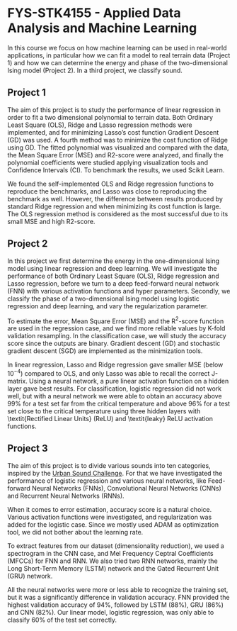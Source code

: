 # FYS-STK4155 - Applied Data Analysis and Machine Learning
In this course we focus on how machine learning can be used in real-world applications, in particular how we can fit a model to real terrain data (Project 1) and how we can determine the energy and phase of the two-dimensional Ising model (Project 2). In a third project, we classify sound.

## Project 1
The aim of this project is to study the performance of linear regression in order to fit a two dimensional polynomial to terrain data. Both Ordinary Least Square (OLS), Ridge and Lasso regression methods were implemented, and for minimizing Lasso’s cost function Gradient Descent (GD) was used. A fourth method was to minimize the cost function of Ridge using GD. The fitted polynomial was visualized and compared with the data, the Mean Square Error (MSE) and R2-score were analyzed, and finally the polynomial coefficients were studied applying visualization tools and Confidence Intervals (CI). To benchmark the results, we used Scikit Learn. 

We found the self-implemented OLS and Ridge regression functions to reproduce the benchmarks, and Lasso was close to reproducing the benchmark as well. However, the difference between results produced by standard Ridge regression and when minimizing its cost function is large. The OLS regression method is considered as the most successful due to its small MSE and high R2-score.


## Project 2
In this project we first determine the energy in the one-dimensional Ising model using linear regression and deep learning. We will investigate the performance of both Ordinary Least Square (OLS), Ridge regression and Lasso regression, before we turn to a deep feed-forward neural network (FNN) with various activation functions and hyper parameters. Secondly, we classify the phase of a two-dimensional Ising model using logistic regression and deep learning, and vary the regularization parameter.

To estimate the error, Mean Square Error (MSE) and the R$^2$-score function are used in the regression case, and we find more reliable values by K-fold validation resampling. In the classification case, we will study the accuracy score since the outputs are binary. Gradient descent (GD) and stochastic gradient descent (SGD) are implemented as the minimization tools. 

In linear regression, Lasso and Ridge regression gave smaller MSE (below $10^{-4}$) compared to OLS, and only Lasso was able to recall the correct J-matrix. Using a neural network, a pure linear activation function on a hidden layer gave best results. For classification, logistic regression did not work well, but with a neural network we were able to obtain an accuracy above 99\% for a test set far from the critical temperature and above 96\% for a test set close to the critical temperature using three hidden layers with \textit{Rectified Linear Units} (ReLU) and \textit{leaky} ReLU activation functions.

## Project 3
The aim of this project is to divide various sounds into ten categories, inspired by the [Urban Sound Challenge](https://datahack.analyticsvidhya.com/contest/practice-problem-urban-sound-classification/). For that we have investigated the performance of logistic regression and various neural networks, like Feed-forward Neural Networks (FNNs), Convolutional Neural Networks (CNNs) and Recurrent Neural Networks (RNNs). 

When it comes to error estimation, accuracy score is a natural choice. Various activation functions were investigated, and regularization was added for the logistic case. Since we mostly used ADAM as optimization tool, we did not bother about the learning rate.
	
To extract features from our dataset (dimensionality reduction), we used a spectrogram in the CNN case, and Mel Frequency Ceptral Coefficients (MFCCs) for FNN and RNN. We also tried two RNN networks, mainly the Long Short-Term Memory (LSTM) network and the Gated Recurrent Unit (GRU) network. 

All the neural networks were more or less able to recognize the training set, but it was a significantly difference in validation accuracy. FNN provided the highest validation accuracy of 94%, followed by LSTM (88%), GRU (86%) and CNN (82%). Our linear model, logistic regression, was only able to classify 60% of the test set correctly. 
